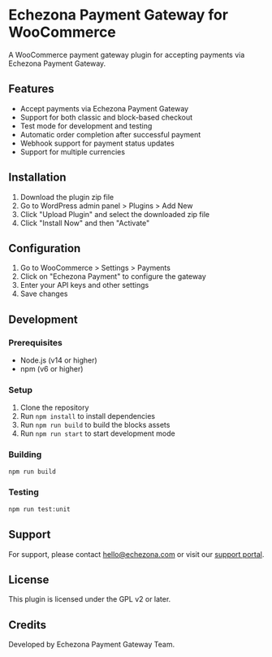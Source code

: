 # Echezona Payment Gateway for WooCommerce

A WooCommerce payment gateway plugin for accepting payments via Echezona Payment Gateway.

## Features

- Accept payments via Echezona Payment Gateway
- Support for both classic and block-based checkout
- Test mode for development and testing
- Automatic order completion after successful payment
- Webhook support for payment status updates
- Support for multiple currencies

## Installation

1. Download the plugin zip file
2. Go to WordPress admin panel > Plugins > Add New
3. Click "Upload Plugin" and select the downloaded zip file
4. Click "Install Now" and then "Activate"

## Configuration

1. Go to WooCommerce > Settings > Payments
2. Click on "Echezona Payment" to configure the gateway
3. Enter your API keys and other settings
4. Save changes

## Development

### Prerequisites

- Node.js (v14 or higher)
- npm (v6 or higher)

### Setup

1. Clone the repository
2. Run `npm install` to install dependencies
3. Run `npm run build` to build the blocks assets
4. Run `npm run start` to start development mode

### Building

```bash
npm run build
```

### Testing

```bash
npm run test:unit
```

## Support

For support, please contact hello@echezona.com or visit our [support portal](https://support.echezona.com).

## License

This plugin is licensed under the GPL v2 or later.

## Credits

Developed by Echezona Payment Gateway Team.
